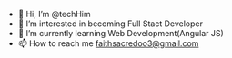 - 👋 Hi, I’m @techHim
- 👀 I’m interested in becoming Full Stact Developer
- 🌱 I’m currently learning Web Development(Angular JS)
- 📫 How to reach me faithsacredoo3@gmail.com

<!---
techHim/techHim is a ✨ special ✨ repository because its `README.md` (this file) appears on your GitHub profile.
You can click the Preview link to take a look at your changes.
--->
